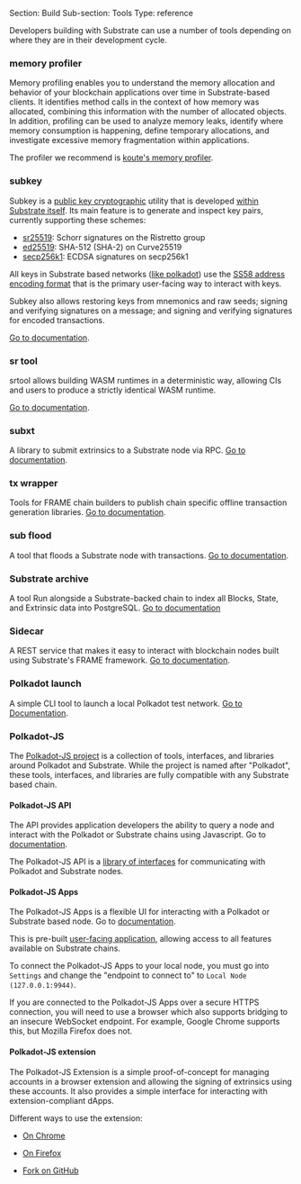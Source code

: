 Section: Build
Sub-section: Tools
Type: reference 

Developers building with Substrate can use a number of tools depending on where they are in their development cycle.

### memory profiler

Memory profiling enables you to understand the memory allocation and behavior of your blockchain applications over time in Substrate-based clients. 
It identifies method calls in the context of how memory was allocated, combining this information with the number of allocated objects. 
In addition, profiling can be used to analyze memory leaks, identify where memory consumption is happening, define temporary allocations, and investigate excessive memory fragmentation within applications.

The profiler we recommend is [koute's memory profiler](https://github.com/koute/memory-profiler).
### subkey

Subkey is a [public key cryptographic](https://en.wikipedia.org/wiki/Public-key_cryptography) utility that is developed [within Substrate itself](https://github.com/paritytech/substrate/tree/master/bin/utils/subkey).
Its main feature is to generate and inspect key pairs, currently supporting these schemes:

- [sr25519](https://wiki.polkadot.network/docs/en/learn-cryptography): Schorr signatures on
  the Ristretto group
- [ed25519](https://en.wikipedia.org/wiki/EdDSA#Ed25519): SHA-512 (SHA-2) on Curve25519
- [secp256k1](https://en.bitcoin.it/wiki/Secp256k1): ECDSA signatures on secp256k1

All keys in Substrate based networks ([like polkadot](https://wiki.polkadot.network/docs/learn-accounts#address-format))
use the [SS58 address encoding format](/v3/advanced/ss58/) that is the primary user-facing way to interact with keys.

Subkey also allows restoring keys from mnemonics and raw seeds; signing and verifying signatures
on a message; and signing and verifying signatures for encoded transactions.

[Go to documentation](https://github.com/paritytech/substrate/tree/master/bin/utils/subkey#readme).
### sr tool

srtool allows building WASM runtimes in a deterministic way, allowing CIs and users to produce a strictly identical WASM runtime.

[Go to documentation](https://github.com/paritytech/srtool). 

### subxt
A library to submit extrinsics to a Substrate node via RPC.
[Go to documentation](https://github.com/paritytech/substrate-subxt).


### tx wrapper
Tools for FRAME chain builders to publish chain specific offline transaction generation libraries.
[Go to documentation](https://github.com/paritytech/txwrapper-core).

### sub flood
A tool that floods a Substrate node with transactions.
[Go to documentation](https://github.com/paritytech/sub-flood).

### Substrate archive
A tool Run alongside a Substrate-backed chain to index all Blocks, State, and Extrinsic data into PostgreSQL.
[Go to documentation](https://github.com/paritytech/substrate-archive)

### Sidecar
A REST service that makes it easy to interact with blockchain nodes built using Substrate's FRAME framework.
[Go to documentation](https://github.com/paritytech/substrate-api-sidecar).

### Polkadot launch

A simple CLI tool to launch a local Polkadot test network.
[Go to Documentation](https://github.com/paritytech/polkadot-launch).


### Polkadot-JS

The [Polkadot-JS project](https://polkadot.js.org/docs/) is a collection of tools, interfaces, and libraries around Polkadot and Substrate.
While the project is named after "Polkadot", these tools, interfaces, and libraries are fully compatible with any Substrate based chain.

#### Polkadot-JS API

The API provides application developers the ability to query a node and interact with the Polkadot or Substrate chains using Javascript.
Go to [documentation](https://polkadot.js.org/docs/api).

The Polkadot-JS API is a [library of interfaces](https://github.com/polkadot-js/api) for communicating with Polkadot and Substrate nodes.

#### Polkadot-JS Apps

The Polkadot-JS Apps is a flexible UI for interacting with a Polkadot or Substrate based node.
Go to [documentation](https://polkadot.js.org/apps).

This is pre-built [user-facing application](https://github.com/polkadot-js/apps), allowing access to all features available on Substrate chains.

To connect the Polkadot-JS Apps to your local node, you must go into `Settings` and change the
"endpoint to connect to" to `Local Node (127.0.0.1:9944)`.

If you are connected to the Polkadot-JS Apps over a secure HTTPS connection, you will need to use a browser which also supports bridging to an insecure WebSocket endpoint. 
For example, Google Chrome supports this, but Mozilla Firefox does not.

#### Polkadot-JS extension

The Polkadot-JS Extension is a simple proof-of-concept for managing accounts in a browser extension and allowing the signing of extrinsics using these accounts. 
It also provides a simple interface for interacting with extension-compliant dApps.

Different ways to use the extension:

- [On Chrome](https://chrome.google.com/webstore/detail/polkadot%7Bjs%7D-extension/mopnmbcafieddcagagdcbnhejhlodfdd)

- [On Firefox](https://addons.mozilla.org/en-US/firefox/addon/polkadot-js-extension)

- [Fork on GitHub](https://github.com/polkadot-js/extension)
